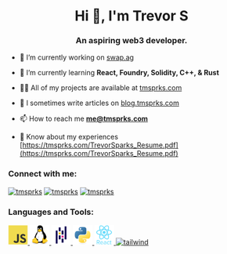 <h1 align="center">Hi 👋, I'm Trevor S</h1>
<h3 align="center">An aspiring web3 developer.</h3>

- 🔭 I’m currently working on [swap.ag](https://swap.ag)

- 🌱 I’m currently learning **React, Foundry, Solidity, C++, & Rust**

- 👨‍💻 All of my projects are available at [tmsprks.com](tmsprks.com)

- 📝 I sometimes write articles on [blog.tmsprks.com](blog.tmsprks.com)

- 📫 How to reach me **me@tmsprks.com**

- 📄 Know about my experiences [https://tmsprks.com/TrevorSparks_Resume.pdf](https://tmsprks.com/TrevorSparks_Resume.pdf)

<h3 align="left">Connect with me:</h3>
<p align="left">
<a href="https://dev.to/tmsprks" target="blank"><img align="center" src="https://raw.githubusercontent.com/rahuldkjain/github-profile-readme-generator/master/src/images/icons/Social/devto.svg" alt="tmsprks" height="30" width="40" /></a>
<a href="https://twitter.com/tmsprks" target="blank"><img align="center" src="https://raw.githubusercontent.com/rahuldkjain/github-profile-readme-generator/master/src/images/icons/Social/twitter.svg" alt="tmsprks" height="30" width="40" /></a>
<a href="https://linkedin.com/in/tmsprks" target="blank"><img align="center" src="https://raw.githubusercontent.com/rahuldkjain/github-profile-readme-generator/master/src/images/icons/Social/linked-in-alt.svg" alt="tmsprks" height="30" width="40" /></a>
</p>

<h3 align="left">Languages and Tools:</h3>
<p align="left"> <a href="https://developer.mozilla.org/en-US/docs/Web/JavaScript" target="_blank" rel="noreferrer"> <img src="https://raw.githubusercontent.com/devicons/devicon/master/icons/javascript/javascript-original.svg" alt="javascript" width="40" height="40"/> </a> <a href="https://www.linux.org/" target="_blank" rel="noreferrer"> <img src="https://raw.githubusercontent.com/devicons/devicon/master/icons/linux/linux-original.svg" alt="linux" width="40" height="40"/> </a> <a href="https://pandas.pydata.org/" target="_blank" rel="noreferrer"> <img src="https://raw.githubusercontent.com/devicons/devicon/2ae2a900d2f041da66e950e4d48052658d850630/icons/pandas/pandas-original.svg" alt="pandas" width="40" height="40"/> </a> <a href="https://www.python.org" target="_blank" rel="noreferrer"> <img src="https://raw.githubusercontent.com/devicons/devicon/master/icons/python/python-original.svg" alt="python" width="40" height="40"/> </a> <a href="https://reactjs.org/" target="_blank" rel="noreferrer"> <img src="https://raw.githubusercontent.com/devicons/devicon/master/icons/react/react-original-wordmark.svg" alt="react" width="40" height="40"/> </a> <a href="https://tailwindcss.com/" target="_blank" rel="noreferrer"> <img src="https://www.vectorlogo.zone/logos/tailwindcss/tailwindcss-icon.svg" alt="tailwind" width="40" height="40"/> </a> </p>
